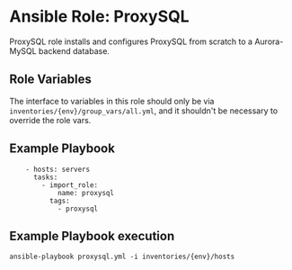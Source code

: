 Ansible Role: ProxySQL
======================

ProxySQL role installs and configures ProxySQL from scratch to a Aurora-MySQL backend database.

Role Variables
--------------

The interface to variables in this role should only be via `inventories/{env}/group_vars/all.yml`, and it shouldn't be necessary to override the role vars.

Example Playbook
----------------

```
    - hosts: servers
      tasks:
        - import_role:
            name: proxysql
          tags:
            - proxysql
```

Example Playbook execution
--------------------------
```
ansible-playbook proxysql.yml -i inventories/{env}/hosts
```


